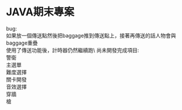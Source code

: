 # JAVA期末專案

bug: \
如果放一個傳送點然後把baggage推到傳送點上，接著再傳送的話人物會與baggage重疊\
使用了傳送功能後，計時器仍然繼續跑\\
尚未開發完成項目:\
  警衛\
  主選單\
  難度選擇\
  關卡開發\
  音效選擇\
  穿牆\
  槍
